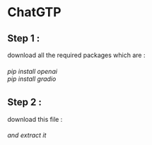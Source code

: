 # ChatGTP
<h2>Step 1 :</h2>
<p>download all the required packages which are :<br>
<h6>pip install openai <br> pip install gradio</h6></p>

<h2>Step 2 :</h2>
<p>download this file :<br>
<h6>and extract it</h6></p>
